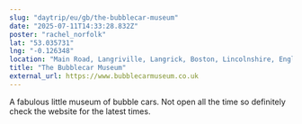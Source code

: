 ```yaml
---
slug: "daytrip/eu/gb/the-bubblecar-museum"
date: "2025-07-11T14:33:28.832Z"
poster: "rachel_norfolk"
lat: "53.035731"
lng: "-0.126348"
location: "Main Road, Langriville, Langrick, Boston, Lincolnshire, England, PE22 7AW, UK"
title: "The Bubblecar Museum"
external_url: https://www.bubblecarmuseum.co.uk
---
```

A fabulous little museum of bubble cars. Not open all the time so definitely check the website for the latest times.